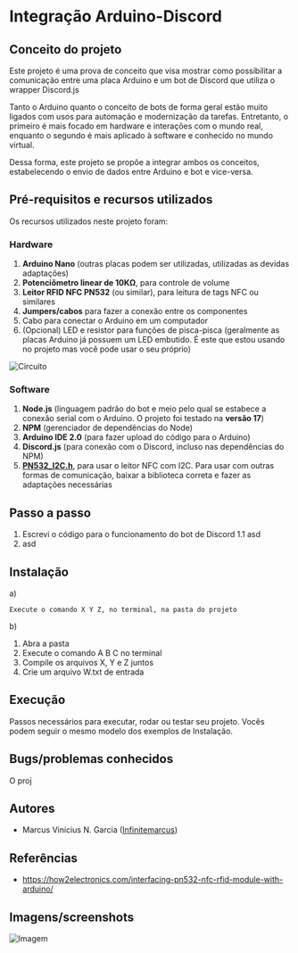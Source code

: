 # Integração Arduino-Discord

## Conceito do projeto
Este projeto é uma prova de conceito que visa mostrar como possibilitar a comunicação entre uma placa Arduino e um bot de Discord que utiliza o wrapper Discord.js

Tanto o Arduino quanto o conceito de bots de forma geral estão muito ligados com usos para automação e modernização da tarefas. Entretanto, o primeiro é mais focado em hardware e interações com o mundo real, enquanto o segundo é mais aplicado à software e conhecido no mundo virtual.

Dessa forma, este projeto se propõe a integrar ambos os conceitos, estabelecendo o envio de dados entre Arduino e bot e vice-versa.

## Pré-requisitos e recursos utilizados
Os recursos utilizados neste projeto foram:

### Hardware
1. **Arduino Nano** (outras placas podem ser utilizadas, utilizadas as devidas adaptações)
2. **Potenciômetro linear de 10KΩ**, para controle de volume
3. **Leitor RFID NFC PN532** (ou similar), para leitura de tags NFC ou similares
4. **Jumpers/cabos** para fazer a conexão entre os componentes
5. Cabo para conectar o Arduino em um computador
6. (Opcional) LED e resistor para funções de pisca-pisca (geralmente as placas Arduino já possuem um LED embutido. É este que estou usando no projeto mas você pode usar o seu próprio)

![Circuito](https://github.com/InfiniteMarcus/Arduino-Discord-Integration/blob/main/circuito.png)

### Software
1. **Node.js** (linguagem padrão do bot e meio pelo qual se estabece a conexão serial com o Arduino. O projeto foi testado na **versão 17**)
2. **NPM** (gerenciador de dependências do Node)
3. **Arduino IDE 2.0** (para fazer upload do código para o Arduino)
4. **Discord.js** (para conexão com o Discord, incluso nas dependências do NPM)
5. **[PN532_I2C.h](https://github.com/elechouse/PN532/tree/PN532_HSU/PN532_I2C)**, para usar o leitor NFC com I2C. Para usar com outras formas de comunicação, baixar a biblioteca correta e fazer as adaptações necessárias
  
## Passo a passo
1. Escrevi o código para o funcionamento do bot de Discord
  1.1 asd
2. asd

## Instalação
a)
  ```
  Execute o comando X Y Z, no terminal, na pasta do projeto
  ```
b)
  1. Abra a pasta 
  2. Execute o comando A B C no terminal
  3. Compile os arquivos X, Y e Z juntos
  4. Crie um arquivo W.txt de entrada

## Execução
Passos necessários para executar, rodar ou testar seu projeto. Vocês podem seguir o mesmo modelo dos exemplos de Instalação.

## Bugs/problemas conhecidos

O proj

## Autores
* Marcus Vinícius N. Garcia ([Infinitemarcus](https://github.com/Infinitemarcus))

## Referências
- https://how2electronics.com/interfacing-pn532-nfc-rfid-module-with-arduino/

## Imagens/screenshots

![Imagem](https://github.com/InfiniteMarcus/Arduino-Discord-Integration/blob/master/circuito.png)
